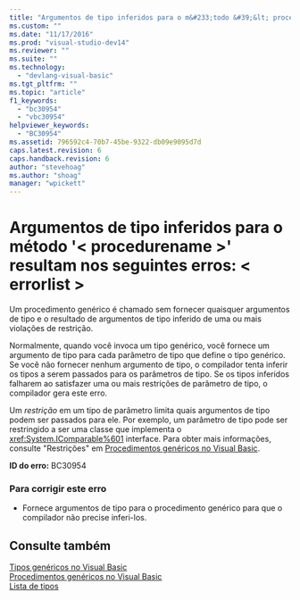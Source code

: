 ```yaml
---
title: "Argumentos de tipo inferidos para o m&#233;todo &#39;&lt; procedurename &gt;&#39; resultam nos seguintes erros: &lt; errorlist &gt; | Microsoft Docs"
ms.custom: ""
ms.date: "11/17/2016"
ms.prod: "visual-studio-dev14"
ms.reviewer: ""
ms.suite: ""
ms.technology: 
  - "devlang-visual-basic"
ms.tgt_pltfrm: ""
ms.topic: "article"
f1_keywords: 
  - "bc30954"
  - "vbc30954"
helpviewer_keywords: 
  - "BC30954"
ms.assetid: 796592c4-70b7-45be-9322-db09e9095d7d
caps.latest.revision: 6
caps.handback.revision: 6
author: "stevehoag"
ms.author: "shoag"
manager: "wpickett"
---
```

# Argumentos de tipo inferidos para o m&#233;todo &#39;&lt; procedurename &gt;&#39; resultam nos seguintes erros: &lt; errorlist &gt;
Um procedimento genérico é chamado sem fornecer quaisquer argumentos de tipo e o resultado de argumentos de tipo inferido de uma ou mais violações de restrição.  
  
 Normalmente, quando você invoca um tipo genérico, você fornece um argumento de tipo para cada parâmetro de tipo que define o tipo genérico. Se você não fornecer nenhum argumento de tipo, o compilador tenta inferir os tipos a serem passados para os parâmetros de tipo. Se os tipos inferidos falharem ao satisfazer uma ou mais restrições de parâmetro de tipo, o compilador gera este erro.  
  
 Um *restrição* em um tipo de parâmetro limita quais argumentos de tipo podem ser passados para ele. Por exemplo, um parâmetro de tipo pode ser restringido a ser uma classe que implementa o <xref:System.IComparable%601> interface. Para obter mais informações, consulte "Restrições" em [Procedimentos genéricos no Visual Basic](../../visual-basic/programming-guide/language-features/data-types/generic-procedures.md).  
  
 **ID do erro:** BC30954  
  
### Para corrigir este erro  
  
-   Fornece argumentos de tipo para o procedimento genérico para que o compilador não precise inferi\-los.  
  
## Consulte também  
 [Tipos genéricos no Visual Basic](../../visual-basic/programming-guide/language-features/data-types/generic-types.md)   
 [Procedimentos genéricos no Visual Basic](../../visual-basic/programming-guide/language-features/data-types/generic-procedures.md)   
 [Lista de tipos](../../visual-basic/language-reference/statements/type-list.md)